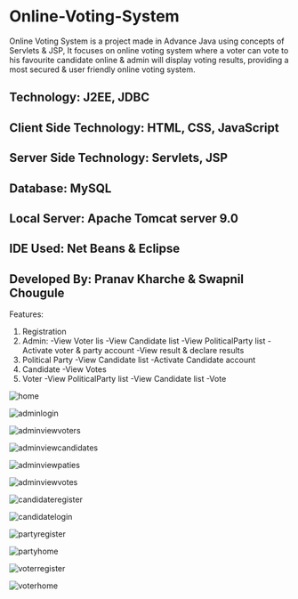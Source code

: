 # Online-Voting-System
Online Voting System is a project made in Advance Java using concepts of Servlets & JSP, It focuses on online voting system where a voter can vote to his 
favourite candidate online & admin will display voting results, providing a most secured & user friendly online voting system.

Technology: J2EE, JDBC
--------------------------------------------------------
Client Side Technology: HTML, CSS, JavaScript
--------------------------------------------------------
Server Side Technology: Servlets, JSP
--------------------------------------------------------
Database: MySQL
---------------------------------------------------------
Local Server: Apache Tomcat server 9.0
---------------------------------------------------------
IDE Used: Net Beans & Eclipse
--------------------------------------------------------
Developed By: Pranav Kharche & Swapnil Chougule
----------------------------------------------------------

Features:
1) Registration
2) Admin:
      -View Voter lis
      -View Candidate list
      -View PoliticalParty list
      -Activate voter & party account
      -View result & declare results
3) Political Party
      -View Candidate list
      -Activate Candidate account
4) Candidate
      -View Votes
5) Voter
      -View PoliticalParty list
      -View Candidate list
      -Vote
      
![home](https://user-images.githubusercontent.com/74128005/135479492-de068bbf-da23-427d-8d38-82cbb51c1b84.png)

![adminlogin](https://user-images.githubusercontent.com/74128005/135479862-3387c49e-7467-4328-9e19-c9e209356b1e.PNG)

![adminviewvoters](https://user-images.githubusercontent.com/74128005/135479955-1d085c00-d4a1-48cd-8d8f-8010998d7862.PNG)

![adminviewcandidates](https://user-images.githubusercontent.com/74128005/135479900-5d1450a8-c26f-430e-84ae-d7be674b3591.PNG)

![adminviewpaties](https://user-images.githubusercontent.com/74128005/135479924-ad081b34-9cea-4aac-b347-aa1df001d146.PNG)

![adminviewvotes](https://user-images.githubusercontent.com/74128005/135480072-86d9d1ab-9b46-4329-b228-fe87535f38c1.PNG)

![candidateregister](https://user-images.githubusercontent.com/74128005/135480155-831322f3-6549-4e7f-9a13-82f343891782.PNG)

![candidatelogin](https://user-images.githubusercontent.com/74128005/135480186-4927f0fa-0fa5-430d-8bab-8f0a3a3f0910.PNG)

![partyregister](https://user-images.githubusercontent.com/74128005/135480219-d4320e1a-eb0f-4bfb-bba6-5b7c43f39a41.PNG)

![partyhome](https://user-images.githubusercontent.com/74128005/135480247-638601d9-ec0a-430f-a787-aa01e1431bd9.PNG)

![voterregister](https://user-images.githubusercontent.com/74128005/135480282-b3b06ef7-73b3-4a3c-b084-79aac114bccc.PNG)

![voterhome](https://user-images.githubusercontent.com/74128005/135480340-65a9d245-c0b0-4907-b692-641e18928fcb.PNG)
